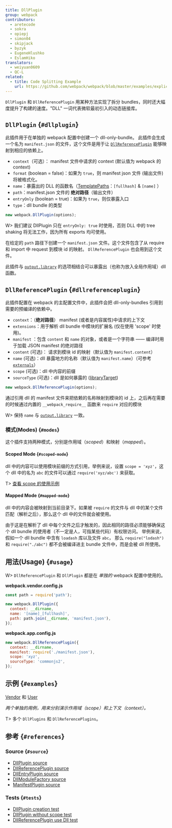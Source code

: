```yaml
---
title: DllPlugin
group: webpack
contributors:
  - aretecode
  - sokra
  - opiepj
  - simon04
  - skipjack
  - byzyk
  - EugeneHlushko
  - EslamHiko
translators:
  - weiyuan0609
  - QC-L
related:
  - title: Code Splitting Example
    url: https://github.com/webpack/webpack/blob/master/examples/explicit-vendor-chunk/README.md
---
```


`DllPlugin` 和 `DllReferencePlugin` 用某种方法实现了拆分 bundles，同时还大幅度提升了构建的速度。"DLL" 一词代表微软最初引入的动态链接库。

## `DllPlugin` {`#dllplugin`}

此插件用于在单独的 webpack 配置中创建一个 dll-only-bundle。 此插件会生成一个名为 `manifest.json` 的文件，这个文件是用于让 [`DllReferencePlugin`](#dllreferenceplugin) 能够映射到相应的依赖上。

- `context`（可选）： manifest 文件中请求的 context (默认值为 webpack 的 context)
- `format` (boolean = false)：如果为 `true`，则 manifest json 文件 (输出文件) 将被格式化。
- `name`：暴露出的 DLL 的函数名（[TemplatePaths](https://github.com/webpack/webpack/blob/master/lib/TemplatedPathPlugin.js)：`[fullhash]` & `[name]` ）
- `path`：manifest.json 文件的 **绝对路径**（输出文件）
- `entryOnly` (boolean = true)：如果为 `true`，则仅暴露入口
- `type`：dll bundle 的类型

```javascript
new webpack.DllPlugin(options);
```

W> 我们建议 DllPlugin 只在 `entryOnly: true` 时使用，否则 DLL 中的 tree shaking 将无法工作，因为所有 exports 均可使用。

在给定的 `path` 路径下创建一个 `manifest.json` 文件。这个文件包含了从 require 和 import 中 request 到模块 id 的映射。 `DllReferencePlugin` 也会用到这个文件。

此插件与 [`output.library`](/configuration/output/#outputlibrary) 的选项相结合可以暴露出（也称为放入全局作用域）dll 函数。

## `DllReferencePlugin` {`#dllreferenceplugin`}

此插件配置在 webpack 的主配置文件中，此插件会把 dll-only-bundles 引用到需要的预编译的依赖中。

- `context`：（**绝对路径**） manifest (或者是内容属性)中请求的上下文
- `extensions`：用于解析 dll bundle 中模块的扩展名 (仅在使用 'scope' 时使用)。
- `manifest` ：包含 `content` 和 `name` 的对象，或者是一个字符串 —— 编译时用于加载 JSON manifest 的绝对路径
- `content` (可选)： 请求到模块 id 的映射（默认值为 `manifest.content`）
- `name` (可选)：dll 暴露地方的名称（默认值为 `manifest.name`）（可参考[`externals`](/configuration/externals/)）
- `scope` (可选)：dll 中内容的前缀
- `sourceType` (可选)：dll 是如何暴露的 ([libraryTarget](/configuration/output/#outputlibrarytarget))

```javascript
new webpack.DllReferencePlugin(options);
```

通过引用 dll 的 manifest 文件来把依赖的名称映射到模块的 id 上，之后再在需要的时候通过内置的 `__webpack_require__` 函数来 `require` 对应的模块

W> 保持 `name` 与 [`output.library`](/configuration/output/#outputlibrary) 一致。

### 模式(Modes) {`#modes`}

这个插件支持两种模式，分别是作用域（_scoped_）和映射（_mapped_）。

#### Scoped Mode {`#scoped-mode`}

dll 中的内容可以使用模块前缀的方式引用，举例来说，设置 `scope = 'xyz'`，这个 dll 中的名为 `abc` 的文件可以通过 `require('xyz/abc')` 来获取。

T> [查看 scope 的使用示例](https://github.com/webpack/webpack/tree/master/examples/dll-user)

#### Mapped Mode {`#mapped-mode`}

dll 中的内容会被映射到当前目录下。如果被 `require` 的文件与 dll 中的某个文件匹配（解析之后），那么这个 dll 中的文件就会被使用。

由于这是在解析了 dll 中每个文件之后才触发的，因此相同的路径必须能够确保这个 dll bundle 的使用者（不一定是人，可指某些代码）有权限访问。 举例来说， 假如一个 dll bundle 中含有 `loadash` 库以及文件 `abc`， 那么 `require("lodash")` 和 `require("./abc")` 都不会被编译进主 bundle 文件中，而是会被 dll 所使用。

## 用法(Usage) {`#usage`}

W> `DllReferencePlugin` 和 `DllPlugin` 都是在 _单独的_ webpack 配置中使用的。

**webpack.vendor.config.js**

```javascript
const path = require('path');

new webpack.DllPlugin({
  context: __dirname,
  name: '[name]_[fullhash]',
  path: path.join(__dirname, 'manifest.json'),
});
```

**webpack.app.config.js**

```javascript
new webpack.DllReferencePlugin({
  context: __dirname,
  manifest: require('./manifest.json'),
  scope: 'xyz',
  sourceType: 'commonjs2',
});
```

## 示例 {`#examples`}

[Vendor](https://github.com/webpack/webpack/tree/master/examples/dll) 和 [User](https://github.com/webpack/webpack/tree/master/examples/dll-user)

_两个单独的用例，用来分别演示作用域（scope）和上下文（context）。_

T> 多个 `DllPlugins` 和 `DllReferencePlugins`。

## 参考 {`#references`}

### Source {`#source`}

- [DllPlugin source](https://github.com/webpack/webpack/blob/master/lib/DllPlugin.js)
- [DllReferencePlugin source](https://github.com/webpack/webpack/blob/master/lib/DllReferencePlugin.js)
- [DllEntryPlugin source](https://github.com/webpack/webpack/blob/master/lib/DllEntryPlugin.js)
- [DllModuleFactory source](https://github.com/webpack/webpack/blob/master/lib/DllModuleFactory.js)
- [ManifestPlugin source](https://github.com/webpack/webpack/blob/master/lib/LibManifestPlugin.js)

### Tests {`#tests`}

- [DllPlugin creation test](https://github.com/webpack/webpack/blob/master/test/configCases/dll-plugin/0-create-dll/webpack.config.js)
- [DllPlugin without scope test](https://github.com/webpack/webpack/blob/master/test/configCases/dll-plugin/2-use-dll-without-scope/webpack.config.js)
- [DllReferencePlugin use Dll test](https://github.com/webpack/webpack/tree/master/test/configCases/dll-plugin)
